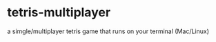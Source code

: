 tetris-multiplayer
==================

a simgle/multiplayer tetris game that runs on your terminal (Mac/Linux)
